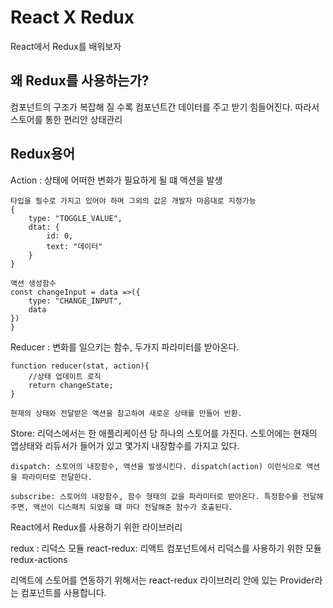 React X Redux
=

React에서 Redux를 배워보자


왜 Redux를 사용하는가?
-
컴포넌트의 구조가 복잡해 질 수록 컴포넌트간 데이터를 주고 받기 힘들어진다.
따라서 스토어를 통한 편리안 상태관리

Redux용어
-

Action : 상태에 어떠한 변화가 필요하게 될 떄 액션을 발생
```
타입을 필수로 가지고 있어야 하며 그외의 값은 개발자 마음대로 지정가능
{
    type: "TOGGLE_VALUE",
    dtat: {
        id: 0,
        text: "데이터"
    }
}

액션 생성함수
const changeInput = data =>({
    type: "CHANGE_INPUT",
    data
})
}

```
Reducer : 변화를 일으키는 함수, 두가지 파라미터를 받아온다.
```
function reducer(stat, action){
    //상태 업데이트 로직
    return changeState;
}

현재의 상태와 전달받은 액션을 참고하여 새로운 상태를 만들어 반환.

```

Store: 리덕스에서는 한 애플리케이션 당 하나의 스토어를 가진다. 스토어에는 현재의 앱상태와 리듀서가 들어가 있고 몇가지 내장함수를 가지고 있다.
```
dispatch: 스토어의 내장함수, 액션을 발생시킨다. dispatch(action) 이런식으로 액션을 파라미터로 전달한다.

subscribe: 스토어의 내장함수, 함수 형태의 값을 파라미터로 받아온다. 특정함수를 전달해주면, 액션이 디스패치 되었을 떄 마다 전달해준 함수가 호출된다.
```




React에서 Redux를 사용하기 위한 라이브러리

redux : 리덕스 모듈
react-redux: 리액트 컴포넌트에서 리덕스를 사용하기 위한 모듈
redux-actions

리액트에 스토어를 연동하기 위해서는 react-redux 라이브러리 안에 있는 Provider라는 컴포넌트를 사용합니다.